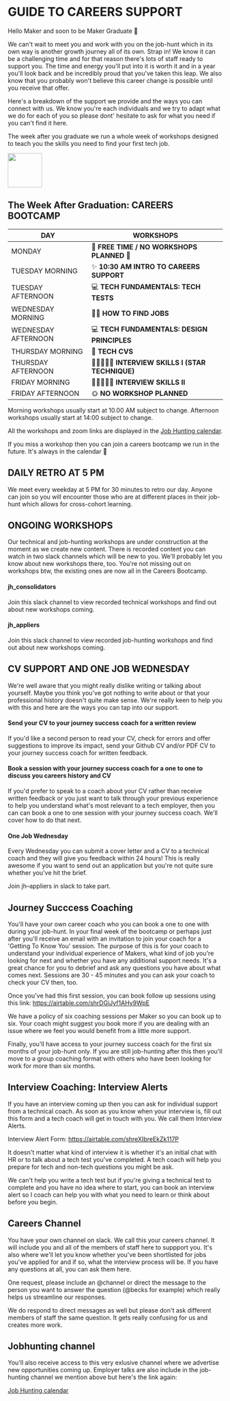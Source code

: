 # GUIDE TO CAREERS SUPPORT

Hello Maker and soon to be Maker Graduate 👋

We can't wait to meet you and work with you on the job-hunt which in its own way is another growth journey all of its own. Strap in! We know it can be a challenging time and for that reason there's lots of staff ready to support you. The time and energy you'll put into it is worth it and in a year you'll look back and be incredibly proud that you've taken this leap. We also know that you probably won't believe this career change is possible until you receive that offer.

Here's a breakdown of the support we provide and the ways you can connect with us. We know you're each individuals and we try to adapt what we do for each of you so please dont' hesitate to ask for what you need if you can't find it here. 

The week after you graduate we run a whole week of workshops designed to teach you the skills you need to find your first tech job.

<img src="https://media.giphy.com/media/L7rvtd9LNzv6BvEsxe/giphy.gif"  width="80" height="80" />

## The Week After Graduation: CAREERS BOOTCAMP

| DAY                            | WORKSHOPS                                   |
| ------------------------------ | -----------------------------------------   |
| MONDAY                         | 🧘 __FREE TIME / NO WORKSHOPS PLANNED__  🧘  |
| TUESDAY MORNING                | ✨ __10:30 AM INTRO TO CAREERS SUPPORT__     |
| TUESDAY AFTERNOON              | 💻 __TECH FUNDAMENTALS: TECH TESTS__         |
| WEDNESDAY MORNING              | 🕵️‍♀️ __HOW TO FIND JOBS__                      | 
| WEDNESDAY AFTERNOON            | 💻 __TECH FUNDAMENTALS: DESIGN PRINCIPLES__  |
| THURSDAY MORNING               | 📄 __TECH CVS__                              |
| THURSDAY AFTERNOON             | 🧑🏽‍🤝‍🧑🏽 __INTERVIEW SKILLS I (STAR TECHNIQUE)__   |                        
| FRIDAY MORNING                 | 🧑🏽‍🤝‍🧑🏽 __INTERVIEW SKILLS II__                    |
| FRIDAY AFTERNOON               | 🌞 __NO WORKSHOP PLANNED__                   |

Morning workshops usually start at 10.00 AM subject to change.
Afternoon workshops usually start at 14:00 subject to change.

All the workshops and zoom links are displayed in the [Job Hunting calendar](https://calendar.google.com/calendar/u/0?cid=Y19zZ2dvcW9kZ2Vhdm5qZ2VjZGVhbzNkY2ZmMEBncm91cC5jYWxlbmRhci5nb29nbGUuY29t).

If you miss a workshop  then you can join a careers bootcamp we run in the future. It's always in the calendar 📅

## DAILY RETRO AT 5 PM

We meet every weekday at 5 PM for 30 minutes to retro our day. Anyone can join so you will encounter those who are at different places in their job-hunt which allows for cross-cohort learning.


## ONGOING WORKSHOPS

Our technical and job-hunting workshops are under construction at the moment as we create new content. There is recorded content you can watch in two slack channels which will be new to you. We'll probably let you know about new workshops there, too. You're not missing out on workshops btw, the existing ones are now all in the Careers Bootcamp.

#### jh_consolidators 
Join this slack channel to view recorded technical workshops and find out about new workshops coming.

#### jh_appliers 
Join this slack channel to view recorded job-hunting workshops and find out about new workshops coming.

## CV SUPPORT AND ONE JOB WEDNESDAY

We're well aware that you might really dislike writing or talking about yourself. Maybe you think you've got nothing to write about or that your professional history doesn't quite make sense. We're really keen to help you with this and here are the ways you can tap into our support.

#### Send your CV to your journey success coach for a written review
If you'd like a second person to read your CV, check for errors and offer suggestions to improve its impact, send your Github CV and/or PDF CV to your journey success coach for written feedback.

#### Book a session with your journey success coach for a one to one to discuss you careers history and CV
If you'd prefer to speak to a coach about your CV rather than receive written feedback or you just want to talk through your previous experience to help you understand what's most relevant to a tech employer, then you can can book a one to one session with your journey success coach. We'll cover how to do that next.

#### One Job Wednesday

Every Wednesday you can submit a cover letter and a CV to a technical coach and they will give you feedback within 24 hours! This is really awesome if you want to send out an application but you're not quite sure whether you've hit the brief.

Join jh–appliers in slack to take part.

## Journey Succcess Coaching

You'll have your own career coach who you can book a one to one with during your job-hunt. In your final week of the bootcamp or perhaps just after you'll receive an email with an invitation to join your coach for a 'Getting To Know You' session. The purpose of this is for your coach to understand your individual experience of Makers, what kind of job you're looking for next and whether you have any additional support needs. It's a great chance for you to debrief and ask any questions you have about what comes next. Sessions are 30 - 45 minutes and you can ask your coach to check your CV then, too.

Once you've had this first session,  you can book follow up sessions using this link: https://airtable.com/shrDGiJyf1AHy9WpE

We have a policy of six coaching sessions per Maker so you can book up to six. Your coach might suggest you book more if you are dealing with an issue where we feel you would benefit from a little more support.

Finally, you'll have access to your journey success coach for the first six months of your job-hunt only. If you are still job-hunting after this then you'll move to a group coaching format with others who have been looking for work for more than six months.

## Interview Coaching: Interview Alerts

If you have an interview coming up then you can ask for individual support from a technical coach. As soon as you know when your interview is, fill out this form and a tech coach will get in touch with you. We call them Interview Alerts.

Interview Alert Form: https://airtable.com/shreXIbreEkZk117P

It doesn't matter what kind of interview it is whether it's an initial chat with HR or to talk about a tech test you've completed. A tech coach will help you prepare for tech and non-tech questions you might be ask.

We can't help you write a tech test but if you're giving a technical test to complete and you have no idea where to start, you can book an interview alert so I coach can help you with what you need to learn or think about before you begin.

## Careers Channel

You have your own channel on slack. We call this your careers channel. It will include you and all of the members of staff here to suppport you. It's also where we'll let you know whether you've been shortlisted for jobs you've applied for and if so, what the interview process will be. If you have any questions at all, you can ask them here. 

One request, please include an @channel or direct the message to the person you want to answer the question (@becks for example) which really helps us streamline our responses.

We do respond to direct messages as well but please don't ask different members of staff the same question. It gets really confusing for us and creates more work. 

## Jobhunting channel

You'll also receive access to this very exlusive channel where we advertise new opportunities coming up. Employer talks are also include in the job-hunting channel we mention above but here's the link again:

[Job Hunting calendar](https://calendar.google.com/calendar/u/0?cid=Y19zZ2dvcW9kZ2Vhdm5qZ2VjZGVhbzNkY2ZmMEBncm91cC5jYWxlbmRhci5nb29nbGUuY29t)

